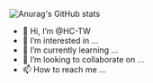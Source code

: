 ![Anurag's GitHub stats](https://github-readme-stats.vercel.app/api?username=HC-TW&count_private=true&show_icons=true&theme=prussian)









- 👋 Hi, I’m @HC-TW
- 👀 I’m interested in ...
- 🌱 I’m currently learning ...
- 💞️ I’m looking to collaborate on ...
- 📫 How to reach me ...

<!---
HC-TW/HC-TW is a ✨ special ✨ repository because its `README.md` (this file) appears on your GitHub profile.
You can click the Preview link to take a look at your changes.
--->
